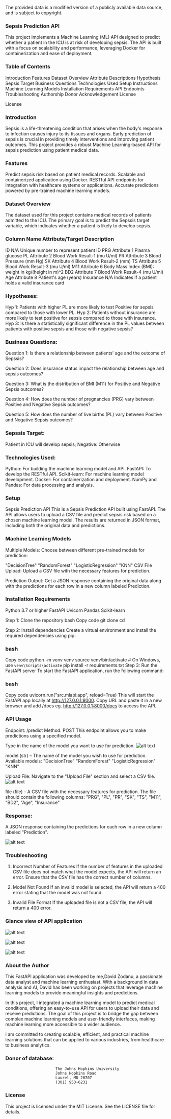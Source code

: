 

The provided data is a modified version of a publicly available data source, and is subject to copyright.


### Sepsis Prediction API
This project implements a Machine Learning (ML) API designed to predict whether a patient in the ICU is at risk of developing sepsis. The API is built with a focus on scalability and performance, leveraging Docker for containerization and ease of deployment.

### Table of Contents
Introduction
Features
Dataset Overview
Attribute Descriptions
Hypothesis
Sepsis Target
Business Questions
Technologies Used
Setup Instructions
Machine Learning Models
Installation Requirements
API Endpoints
Troubleshooting
Authorship
Donor Acknowledgement
License



License

### Introduction
Sepsis is a life-threatening condition that arises when the body's response to infection causes injury to its tissues and organs. Early prediction of sepsis is crucial in providing timely interventions and improving patient outcomes. This project provides a robust Machine Learning-based API for sepsis prediction using patient medical data.

### Features
Predict sepsis risk based on patient medical records.
Scalable and containerized application using Docker.
RESTful API endpoints for integration with healthcare systems or applications.
Accurate predictions powered by pre-trained machine learning models.

### Dataset Overview
The dataset used for this project contains medical records of patients admitted to the ICU. The primary goal is to predict the Sepssis target variable, which indicates whether a patient is likely to develop sepsis.

### Column Name	Attribute/Target	Description
ID	N/A	Unique number to represent patient ID
PRG	Attribute 1	Plasma glucose
PL	Attribute 2	Blood Work Result-1 (mu U/ml)
PR	Attribute 3	Blood Pressure (mm Hg)
SK	Attribute 4	Blood Work Result-2 (mm)
TS	Attribute 5	Blood Work Result-3 (mu U/ml)
M11	Attribute 6	Body Mass Index (BMI): weight in kg/(height in m)^2
BD2	Attribute 7	Blood Work Result-4 (mu U/ml)
Age	Attribute 8	Patient's age (years)
Insurance	N/A	Indicates if a patient holds a valid insurance card

### Hypotheses:
 Hyp 1: Patients with higher PL are more likely to test Positive for sepsis compared to those with lower PL.
 Hyp 2: Patients without insurance are more likely to test positive for sepsis compared to those with insurance.
 Hyp 3: Is there a statistically significant difference in the PL values between patients with positive sepsis and those with negative sepsis?

### Business Questions:
Question 1:
Is there a relationship between patients' age and the outcome of Sepssis?

Question 2:
Does insurance status impact the relationship between age and sepsis outcomes?

Question 3:
What is the distribution of BMI (M11) for Positive and Negative Sepsis outcomes?

Question 4:
How does the number of pregnancies (PRG) vary between Positive and Negative Sepsis outcomes?

Question 5: How does the number of live births (PL) vary between Positive and Negative Sepsis outcomes?

### Sepssis	Target:
Patient in ICU will develop sepsis; Negative: Otherwise

### Technologies Used:
Python: For building the machine learning model and API.
FastAPI: To develop the RESTful API.
Scikit-learn: For machine learning model development.
Docker: For containerization and deployment.
NumPy and Pandas: For data processing and analysis.

### Setup
Sepsis Prediction API
This is a Sepsis Prediction API built using FastAPI. The API allows users to upload a CSV file and predict sepsis risk based on a chosen machine learning model. The results are returned in JSON format, including both the original data and predictions.

### Machine Learning Models
Multiple Models: Choose between different pre-trained models for prediction:

"DecisionTree"
"RandomForest"
"LogisticRegression"
"KNN"
CSV File Upload: Upload a CSV file with the necessary features for prediction.

Prediction Output: Get a JSON response containing the original data along with the predictions for each row in a new column labeled Prediction.

### Installation Requirements
Python 3.7 or higher
FastAPI
Uvicorn
Pandas
Scikit-learn

Step 1: Clone the repository
bash
Copy code
git clone <repository-url>
cd <repository-directory>

Step 2: Install dependencies
Create a virtual environment and install the required dependencies using pip:

### bash
Copy code
python -m venv venv
source venv/bin/activate  # On Windows, use `venv\Scripts\activate`
pip install -r requirements.txt
Step 3: Run the FastAPI server
To start the FastAPI application, run the following command:

### bash
Copy code
uvicorn.run("src.mlapi:app", reload=True)
This will start the FastAPI app locally at http://127.0.0.1:8000.
Copy URL and paste it in a new browser and add /docs eg. http://127.0.0.1:8000/docs to  access the API.

### API Usage
Endpoint: /predict
Method: POST
This endpoint allows you to make predictions using a specified model.

Type in the name of the model you want to use for prediction.
![alt text](<screenshots/Model parameter.png>)

model (str) – The name of the model you wish to use for prediction. Available models:
"DecisionTree"
"RandomForest"
"LogisticRegression"
"KNN"

Upload File:
Navigate to the "Upload File" section and select a CSV file.
![alt text](<screenshots/Upload file.png>)

file (file) – A CSV file with the necessary features for prediction. The file should contain the following columns:
"PRG", "PL", "PR", "SK", "TS", "M11", "BD2", "Age", "Insurance"

### Response:
A JSON response containing the predictions for each row in a new column labeled "Prediction".

![alt text](<screenshots/Example of Prediction display.png>)


### Troubleshooting
1. Incorrect Number of Features
If the number of features in the uploaded CSV file does not match what the model expects, the API will return an error. Ensure that the CSV file has the correct number of columns.

2. Model Not Found
If an invalid model is selected, the API will return a 400 error stating that the model was not found.

3. Invalid File Format
If the uploaded file is not a CSV file, the API will return a 400 error.

### Glance view of API application
![alt text](<screenshots/Another sepsis.png>)

![alt text](<screenshots/Another sepsis1.png>)


![alt text](<screenshots/Another sepsis3.png>)


### About the Author

This FastAPI application was developed by me,David Zodanu, a passionate data analyst and machine learning enthusiast. With a background in data analysis and AI, David has been working on projects that leverage machine learning models to provide meaningful insights and predictions.

In this project, I integrated a machine learning model to predict medical conditions, offering an easy-to-use API for users to upload their data and receive predictions. The goal of this project is to bridge the gap between complex machine learning models and user-friendly interfaces, making machine learning more accessible to a wider audience.

I am committed to creating scalable, efficient, and practical machine learning solutions that can be applied to various industries, from healthcare to business analytics.



### Donor of database: 
                          The Johns Hopkins University
                          Johns Hopkins Road
                          Laurel, MD 20707
                          (301) 953-6231


### License
This project is licensed under the MIT License. See the LICENSE file for details.